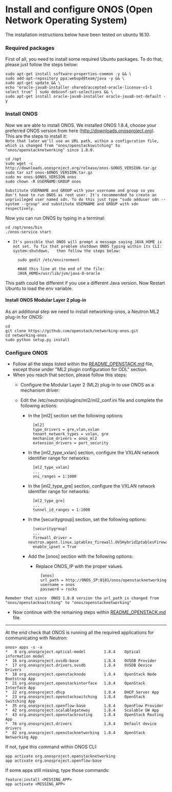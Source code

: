# Install and configure ONOS (Open Network Operating System)
The installation instructions below have been tested on ubuntu 16.10.

### Required packages
First of all, you need to install some required Ubuntu packages. To do that, please just follow the steps below:
				
	sudo apt-get install software-properties-common -y && \
	sudo add-apt-repository ppa:webupd8team/java -y && \
	sudo apt-get update && \
	echo "oracle-java8-installer shared/accepted-oracle-license-v1-1 select true" | sudo debconf-set-selections && \
	sudo apt-get install oracle-java8-installer oracle-java8-set-default -y

### Install ONOS
Now we are able to install ONOS. We installed ONOS 1.8.4, choose your preferred ONOS version from here (http://downloads.onosproject.org).  
This are the steps to install it:  
`Note that later we'll use an URL path, within a configuration file, which is changed from "onos/openstackswitching" to "onos/openstacknetworking" since 1.8.0.`
		
	cd /opt
	sudo wget -c http://downloads.onosproject.org/release/onos-$ONOS_VERSION.tar.gz
	sudo tar xzf onos-$ONOS_VERSION.tar.gz
	sudo mv onos-$ONOS_VERSION onos
	sudo chown -R USERNAME:GROUP onos
`Substitute USERNAME and GROUP with your username and group so you don't have to run ONOS as root user. It's recommended to create an 
unprivileged user named sdn. To do this just type "sudo adduser sdn --system --group" and substitute USERNAME and GROUP with sdn respectively.`

Now you can run ONOS by typing in a terminal:
		
	cd /opt/onos/bin
	./onos-service start  
	
* `It's possible that ONOS will prompt a message saying JAVA_HOME is not set. To fix that problem shutdown ONOS typing within its CLI: system:shutdown,  
then follow the steps below:`  
	
		sudo gedit /etc/environment
		
		#Add this line at the end of the file:
		JAVA_HOME=/usr/lib/jvm/java-8-oracle
		
This path could be different if you use a different Java version. Now Restart Ubuntu to load the env variable.
#### Install ONOS Modular Layer 2 plug-in
As an additional step we need to install networking-onos, a Neutron ML2 plug-in for ONOS:
	
	cd
	git clone https://github.com/openstack/networking-onos.git
	cd networking-onos
	sudo python setup.py install

### Configure ONOS

* Follow all the steps listed within the [README_OPENSTACK.md](https://github.com/netgroup-polito/frog4-openstack-do/blob/onos-support/README_OPENSTACK.md) file, except those under "ML2 plugin configuration for ODL" section.
* When you reach that section, please follow this steps:  
 	* Configure the Modular Layer 2 (ML2) plug-in to use ONOS as a mechanism driver:  
	* Edit the /etc/neutron/plugins/ml2/ml2_conf.ini file and complete the following actions:
	
	    - In the [ml2] section set the following options: 
        
        		[ml2]
        		type_drivers = gre,vlan,vxlan
        		tenant_network_types = vxlan, gre
        		mechanism_drivers = onos_ml2
        		extension_drivers = port_security

        - In the [ml2_type_vxlan] section, configure the VXLAN network identifier range for networks:

        		[ml2_type_vxlan]
        		...
        		vni_ranges = 1:1000

        - In the [ml2_type_gre] section, configure the VXLAN network identifier range for networks:

        		[ml2_type_gre]
        		...
        		tunnel_id_ranges = 1:1000

        - In the [securitygroup] section, set the following options:

        		[securitygroup]
        		...
        		firewall_driver = neutron.agent.linux.iptables_firewall.OVSHybridIptablesFirewallDriver
                enable_ipset = True

        - Add the [onos] section with the following options:
            - Replace ONOS_IP with the proper values.

            		[onos]
					url_path = http://ONOS_IP:8181/onos/openstacknetworking
					username = onos
					password = rocks
`Remeber that since  ONOS 1.8.0 version the url_path is changed from "onos/openstackswitching" to "onos/openstacknetworking"`
* Now continue with the remaining steps within [README_OPENSTACK.md](https://github.com/netgroup-polito/frog4-openstack-do/blob/onos-support/README_OPENSTACK.md) file.
---
At the end check that ONOS is running all the required applications for communicating with Neutron:

	onos> apps -s -a
	*   8 org.onosproject.optical-model        1.8.4    Optical information model
	*  16 org.onosproject.ovsdb-base           1.8.4    OVSDB Provider
	*  17 org.onosproject.drivers.ovsdb        1.8.4    OVSDB Device Drivers
	*  18 org.onosproject.openstacknode        1.8.4    OpenStack Node Bootstrap App
	*  21 org.onosproject.openstackinterface   1.8.4    OpenStack Interface App
	*  22 org.onosproject.dhcp                 1.8.4    DHCP Server App
	*  23 org.onosproject.openstackswitching   1.8.4    OpenStack Switching App
	*  35 org.onosproject.openflow-base        1.8.4    OpenFlow Provider
	*  42 org.onosproject.scalablegateway      1.8.4    Scalable GW App
	*  43 org.onosproject.openstackrouting     1.8.4    OpenStack Routing App
	*  76 org.onosproject.drivers              1.8.4    Default device drivers
	*  82 org.onosproject.openstacknetworking  1.8.4    OpenStack Networking App
If not, type this command within ONOS CLI:
	
	app activate org.onosproject.openstacknetworking
	app activate org.onosproject.openflow-base
If some apps still missing, type those commands:
	
	feature:install <MISSING_APP>
	app activate <MISSING_APP>

